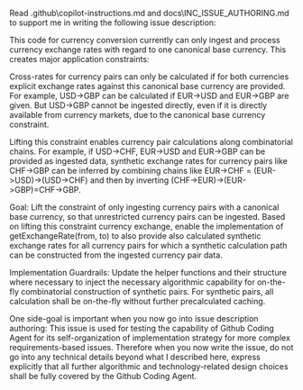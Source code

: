 Read .github\copilot-instructions.md and docs\INC_ISSUE_AUTHORING.md to support me in writing the following issue description:

This code for currency conversion currently can only ingest and process currency exchange rates with regard to one canonical base currency. This creates major application constraints: 

Cross-rates for currency pairs can only be calculated if for both currencies explicit exchange rates against this canonical base currency are provided. For example, USD->GBP can be calculated if EUR->USD and EUR->GBP are given. But USD->GBP cannot be ingested directly, even if it is directly available from currency markets,  due to the canonical  base currency constraint. 

Lifting this constraint enables currency pair calculations along combinatorial chains. For example, if USD->CHF, EUR->USD and EUR->GBP can be provided as ingested data, synthetic exchange rates for currency pairs like CHF->GBP can be inferred by combining chains like EUR->CHF = (EUR->USD)->(USD->CHF) and then by inverting (CHF->EUR)->(EUR->GBP)=CHF->GBP.

Goal: Lift the constraint of only ingesting currency pairs with a canonical base currency, so that unrestricted currency pairs can be ingested. Based on lifting this constraint currency exchange, enable the implementation of getExchangeRate(from, to) to also provide also calculated synthetic exchange rates for all currency pairs for which a synthetic calculation path can be constructed from the ingested currency pair data. 

Implementation Guardrails: Update the helper functions and their structure where necessary to inject the necessary algorithmic capability for on-the-fly combinatorial construction of synthetic pairs. For synthetic pairs, all calculation shall be on-the-fly without further precalculated caching.

 One side-goal is important when you now go into issue description authoring: This issue is used for testing the capability of Github Coding Agent for its self-organization of implementation strategy for more complex requirements-based issues. Therefore when you now write the issue, do not go into any technical details beyond what I described here, express explicitly that all further algorithmic and technology-related design choices shall be fully covered by the Github Coding Agent.